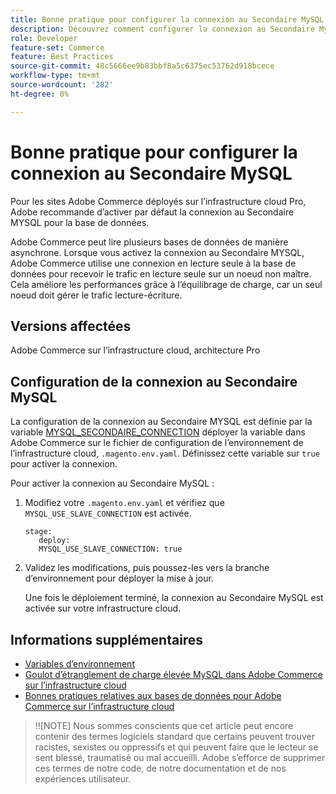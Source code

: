 ```yaml
---
title: Bonne pratique pour configurer la connexion au Secondaire MySQL
description: Découvrez comment configurer la connexion au Secondaire MySQL pour les sites Adobe Commerce déployés sur l’infrastructure cloud.
role: Developer
feature-set: Commerce
feature: Best Practices
source-git-commit: 48c5666ee9b83bbf8a5c6375ec53762d918bcece
workflow-type: tm+mt
source-wordcount: '282'
ht-degree: 0%

---
```



# Bonne pratique pour configurer la connexion au Secondaire MySQL

Pour les sites Adobe Commerce déployés sur l’infrastructure cloud Pro, Adobe recommande d’activer par défaut la connexion au Secondaire MYSQL pour la base de données.

Adobe Commerce peut lire plusieurs bases de données de manière asynchrone.  Lorsque vous activez la connexion au Secondaire MYSQL, Adobe Commerce utilise une connexion en lecture seule à la base de données pour recevoir le trafic en lecture seule sur un noeud non maître. Cela améliore les performances grâce à l’équilibrage de charge, car un seul noeud doit gérer le trafic lecture-écriture.

## Versions affectées

Adobe Commerce sur l’infrastructure cloud, architecture Pro

## Configuration de la connexion au Secondaire MySQL

La configuration de la connexion au Secondaire MYSQL est définie par la variable [MYSQL_SECONDAIRE_CONNECTION](https://devdocs.magento.com/cloud/env/variables-deploy.html#mysql_use_slave_connection) déployer la variable dans Adobe Commerce sur le fichier de configuration de l’environnement de l’infrastructure cloud, `.magento.env.yaml`. Définissez cette variable sur `true` pour activer la connexion.

Pour activer la connexion au Secondaire MySQL :

1. Modifiez votre `.magento.env.yaml` et vérifiez que `MYSQL_USE_SLAVE_CONNECTION` est activée.

   ```
   stage:
      deploy:
      MYSQL_USE_SLAVE_CONNECTION: true
   ```

1. Validez les modifications, puis poussez-les vers la branche d’environnement pour déployer la mise à jour.

   Une fois le déploiement terminé, la connexion au Secondaire MySQL est activée sur votre infrastructure cloud.

## Informations supplémentaires

- [Variables d’environnement](https://devdocs.magento.com/cloud/env/variables-intro.html)
- [Goulot d’étranglement de charge élevée MySQL dans Adobe Commerce sur l’infrastructure cloud](https://experienceleague.adobe.com/docs/commerce-knowledge-base/kb/troubleshooting/database/mysql-high-load-bottleneck-in-magento-commerce-cloud.html?lang=en)
- [Bonnes pratiques relatives aux bases de données pour Adobe Commerce sur l’infrastructure cloud](database-on-cloud.md)

>!![NOTE]
Nous sommes conscients que cet article peut encore contenir des termes logiciels standard que certains peuvent trouver racistes, sexistes ou oppressifs et qui peuvent faire que le lecteur se sent blessé, traumatisé ou mal accueilli. Adobe s’efforce de supprimer ces termes de notre code, de notre documentation et de nos expériences utilisateur.
